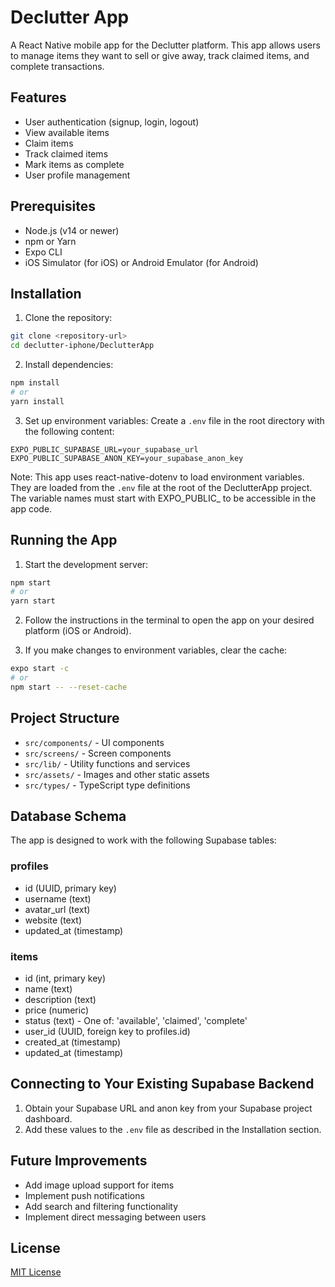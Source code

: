 # Declutter App

A React Native mobile app for the Declutter platform. This app allows users to manage items they want to sell or give away, track claimed items, and complete transactions.

## Features

- User authentication (signup, login, logout)
- View available items
- Claim items
- Track claimed items
- Mark items as complete
- User profile management

## Prerequisites

- Node.js (v14 or newer)
- npm or Yarn
- Expo CLI
- iOS Simulator (for iOS) or Android Emulator (for Android)

## Installation

1. Clone the repository:
```bash
git clone <repository-url>
cd declutter-iphone/DeclutterApp
```

2. Install dependencies:
```bash
npm install
# or 
yarn install
```

3. Set up environment variables:
Create a `.env` file in the root directory with the following content:
```
EXPO_PUBLIC_SUPABASE_URL=your_supabase_url
EXPO_PUBLIC_SUPABASE_ANON_KEY=your_supabase_anon_key
```

Note: This app uses react-native-dotenv to load environment variables. They are loaded from the `.env` file at the root of the DeclutterApp project. The variable names must start with EXPO_PUBLIC_ to be accessible in the app code.

## Running the App

1. Start the development server:
```bash
npm start
# or
yarn start
```

2. Follow the instructions in the terminal to open the app on your desired platform (iOS or Android).

3. If you make changes to environment variables, clear the cache:
```bash
expo start -c
# or
npm start -- --reset-cache
```

## Project Structure

- `src/components/` - UI components
- `src/screens/` - Screen components
- `src/lib/` - Utility functions and services
- `src/assets/` - Images and other static assets
- `src/types/` - TypeScript type definitions

## Database Schema

The app is designed to work with the following Supabase tables:

### profiles
- id (UUID, primary key)
- username (text)
- avatar_url (text)
- website (text)
- updated_at (timestamp)

### items
- id (int, primary key)
- name (text)
- description (text)
- price (numeric)
- status (text) - One of: 'available', 'claimed', 'complete'
- user_id (UUID, foreign key to profiles.id)
- created_at (timestamp)
- updated_at (timestamp)

## Connecting to Your Existing Supabase Backend

1. Obtain your Supabase URL and anon key from your Supabase project dashboard.
2. Add these values to the `.env` file as described in the Installation section.

## Future Improvements

- Add image upload support for items
- Implement push notifications
- Add search and filtering functionality
- Implement direct messaging between users

## License

[MIT License](LICENSE) 